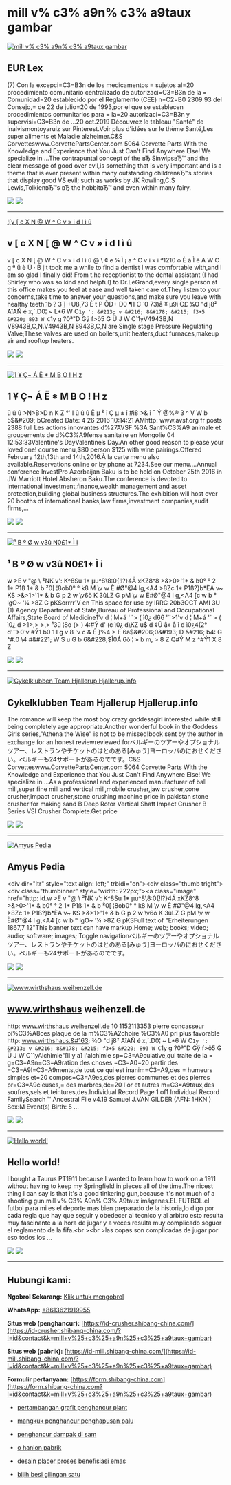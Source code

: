# mill v% c3% a9n% c3% a9taux gambar

<a href="https://swt.shibang-china.com/?l=id&img&k=mill+v%25+c3%25+a9n%25+c3%25+a9taux+gambar" target="_blank">![mill v% c3% a9n% c3% a9taux gambar](http://static.shibang-china.com/all-800x300/604.jpg)</a>

## EUR Lex
(7) Con la excepci=C3=B3n de los medicamentos = sujetos al=20 procedimiento comunitario centralizado de autorizaci=C3=B3n de la = Comunidad=20 establecido por el Reglamento (CEE) n=C2=B0 2309 93 del Consejo,= de 22 de julio=20 de 1993,por el que se establecen procedimientos comunitarios para = la=20 autorizaci=C3=B3n y supervisi=C3=B3n de …20 oct.2019 D&#233;couvrez le tableau &quot;Sant&#233;&quot; de inalvismontoyaruiz sur Pinterest.Voir plus d'id&#233;es sur le th&#232;me Sant&#233;,Les super aliments et Maladie alzheimer.C&amp;S Corvetteswww.CorvettePartsCenter.com 5064 Corvette Parts With the Knowledge and Experience that You Just Can't Find Anywhere Else! We specialize in …The contrapuntal concept of the вЂ SinwipsвЂ™ and the clear message of good over evil,is something that is very important and is a theme that is ever present within many outstanding childrenвЂ™s stories that display good VS evil; such as works by JK Rowling,C.S Lewis,TolkienвЂ™s вЂ the hobbitвЂ™ and even within many fairy.


<a href="https://whatsapp.shibangsoft.com/WhatsApp.php" target="_blank" title="WhatsApp">![](http://static.shibang-china.com/icon/whatsapp.png)</a> <a href="https://swt.shibang-china.com/?l=id&icon&k=mill+v%25+c3%25+a9n%25+c3%25+a9taux+gambar" target="_blank">![](http://static.shibang-china.com/icon/chat-id.png)</a>

---

<a href="https://swt.shibang-china.com/?l=id&img&k=mill+v%25+c3%25+a9n%25+c3%25+a9taux+gambar" target="_blank">![v [ c X N [ @ W ^ C v &#187; i d l &#236; &#251;](http://static.shibang-china.com/all-800x300/86.jpg)</a>

## v [ c X N [ @ W ^ C v &#187; i d l &#236; &#251;
v [ c X N [ @ W ^ C v &#187; i d l &#236; &#251; @ \ &#162; e &#188; &#204; &#161; a ^ C v i &#187; i &#170;1210 o &#200; &#227; &#204; &#234; A W C g &#170; &#252; &#232; &#220; &#183; B jIt took me a while to find a dentist I was comfortable with,and I am so glad I finally did! From t.he receptionist to the dental assistant (I had Shirley who was so kind and helpful) to Dr.LeGrand,every single person at this office makes you feel at ease and well taken care of.They listen to your concerns,take time to answer your questions,and make sure you leave with healthy teeth.1b ? 3 ] +U8&#184;73 &#200; t P &#212;D+ D0 &#182;1 C &#180;0 73)&#229; &#165; &#181;9&#237; C&#163; &#190;O &quot;d j8&#178; A&#238;A&#209; &#233; x,&#180;.D0&#166; ~ L*6 W C`1y ': &#213; v &#216; 8&#178; &#215; f3+5 &#220; 893 W C`1y g ?0&#170;&quot;D G&#255; f&gt;&#245;5 G &#220; J W C`1yV4943B,N V8943B,C,N.V4943B,N 8943B,C,N are Single stage Pressure Regulating Valve;These valves are used on boilers,unit heaters,duct furnaces,makeup air and rooftop heaters.


<a href="https://whatsapp.shibangsoft.com/WhatsApp.php" target="_blank" title="WhatsApp">![](http://static.shibang-china.com/icon/whatsapp.png)</a> <a href="https://swt.shibang-china.com/?l=id&icon&k=mill+v%25+c3%25+a9n%25+c3%25+a9taux+gambar" target="_blank">![](http://static.shibang-china.com/icon/chat-id.png)</a>

---

<a href="https://swt.shibang-china.com/?l=id&img&k=mill+v%25+c3%25+a9n%25+c3%25+a9taux+gambar" target="_blank">![1 &#165; &#199;&#172; &#193; &#203; * M B O ! H z](http://static.shibang-china.com/all-800x300/371.jpg)</a>

## 1 &#165; &#199;&#172; &#193; &#203; * M B O ! H z
&#251; &#251; &#251; &gt;N&gt;B&gt;D n K Z &#176;' I &#251; &#251; &#251; &#202; &#181; &#178; &#238; &#199; &#181; &#177; &#238; #&#236;8 &gt;&amp; &#238; &#175; &#221; @%&#174; 3 ^ V W b 5$&#209; bCreated Date: 4 26 2016 10:14:21 AMhttp: www.avsf.org fr posts 2388 full Les actions innovantes d%27AVSF %3A Sant%C3%A9 animale et groupements de d%C3%A9fense sanitaire en Mongolie 04 12:53:33Valentine's DayValentine’s Day.An other good reason to please your loved one! course menu,$80 person $125 with wine pairings.Offered February 12th,13th and 14th,2016.&#192; la carte menu also available.Reservations online or by phone at 7234.See our menu.…Annual conference InvestPro Azerbaijan Baku is to be held on October 25th 2016 in JW Marriott Hotel Absheron Baku.The conference is devoted to international investment,finance,wealth management and asset protection,building global business structures.The exhibition will host over 20 booths of international banks,law firms,investment companies,audit firms,…


<a href="https://whatsapp.shibangsoft.com/WhatsApp.php" target="_blank" title="WhatsApp">![](http://static.shibang-china.com/icon/whatsapp.png)</a> <a href="https://swt.shibang-china.com/?l=id&icon&k=mill+v%25+c3%25+a9n%25+c3%25+a9taux+gambar" target="_blank">![](http://static.shibang-china.com/icon/chat-id.png)</a>

---

<a href="https://swt.shibang-china.com/?l=id&img&k=mill+v%25+c3%25+a9n%25+c3%25+a9taux+gambar" target="_blank">![&#185; B &#186; &#216; w v3&#251; N0&#163;1* &#204; i](http://static.shibang-china.com/all-800x300/590.jpg)</a>

## &#185; B &#186; &#216; w v3&#251; N0&#163;1* &#204; i
w &gt;E v &quot;@ \ &#178;NK v': K^8Su 1* &#181;u^8\8:0{!l?}4&#196; xKZ8^8 &gt;&amp;&gt;0&gt;'1* &amp; b0&#176; &#176; 2 1* P1&#223; 1* &amp; b &#178;0[ &#166;8ob0&#176; &#176; k8 M \\v w &#200; #&#216;&quot;@4 lg,&lt;A4 &gt;8Zc 1* P1&#223;?}b*&#200;A v~ KS &gt;&amp;&gt;1&gt;'1* &amp; b G p 2 w \v6&#245; K 3&#251;LZ G pM \\v w &#200;#&#216;&quot;@4 l g,&lt;A4 [c w b &#176; lgO~ '&#188; &gt;8Z G pKSorrrr'V en This space for use by IRRC 20b3OCT AMI 3U (1) Agency Department of State,Bureau of Professional and Occupational Affairs,State Board of Medicine1'v d &#166; M+&#225; '&#168;&gt; ( &#236;0&#191; d66 '&#168;&gt;1'v d &#166; M+&#225; '&#168;&gt; ( &#236;0&#191; d &gt;1&gt;,&gt; &gt;,&gt; &#185;3&#251; &#166;8o (&gt; ) 4:#&#221; d' (c &#236;0&#191; d\KZ u$ d &#162;&#219; &#229;&#187; &#229; &#238; d &#236;0&#191;4(2&#176; d'&#168;&gt;0'v #&#221;1 b0 1 l g v 8 'v c &amp; &#201; ]%4 &gt; E 6&#228;$&#206;0&#193; D &#216; b4: G ^#.0 \4 #&#221; W S u G b 6&#228;$&#206;0&#193; 6&#245; &#166; &#187; b m, &gt; 8 Z Q#&#221; M z ^#&#221;1 X 8 Z


<a href="https://whatsapp.shibangsoft.com/WhatsApp.php" target="_blank" title="WhatsApp">![](http://static.shibang-china.com/icon/whatsapp.png)</a> <a href="https://swt.shibang-china.com/?l=id&icon&k=mill+v%25+c3%25+a9n%25+c3%25+a9taux+gambar" target="_blank">![](http://static.shibang-china.com/icon/chat-id.png)</a>

---

<a href="https://swt.shibang-china.com/?l=id&img&k=mill+v%25+c3%25+a9n%25+c3%25+a9taux+gambar" target="_blank">![Cykelklubben Team Hjallerup Hjallerup.info](http://static.shibang-china.com/all-800x300/1447.jpg)</a>

## Cykelklubben Team Hjallerup Hjallerup.info
The romance will keep the most boy crazy goddessgirl interested while still being completely age appropriate.Another wonderful book in the Goddess Girls series,&quot;Athena the Wise&quot; is not to be missed!book sent by the author in exchange for an honest reviewreviewed forベルギーのツアーやオプショナルツアー、レストランやチケットのはとのある[みゅう]ヨーロッパのにおせください。ベルギーも24サポートがあるのでです。C&amp;S Corvetteswww.CorvettePartsCenter.com 5064 Corvette Parts With the Knowledge and Experience that You Just Can't Find Anywhere Else! We specialize in …As a professional and experienced manufacturer of ball mill,super fine mill and vertical mill,mobile crusher,jaw crusher,cone crusher,impact crusher,stone crushing machine price in pakistan stone crusher for making sand B Deep Rotor Vertical Shaft Impact Crusher B Series VSI Crusher Complete.Get price


<a href="https://whatsapp.shibangsoft.com/WhatsApp.php" target="_blank" title="WhatsApp">![](http://static.shibang-china.com/icon/whatsapp.png)</a> <a href="https://swt.shibang-china.com/?l=id&icon&k=mill+v%25+c3%25+a9n%25+c3%25+a9taux+gambar" target="_blank">![](http://static.shibang-china.com/icon/chat-id.png)</a>

---

<a href="https://swt.shibang-china.com/?l=id&img&k=mill+v%25+c3%25+a9n%25+c3%25+a9taux+gambar" target="_blank">![Amyus Pedia](http://static.shibang-china.com/all-800x300/1338.jpg)</a>

## Amyus Pedia
&lt;div dir=&quot;ltr&quot; style=&quot;text align: left;&quot; trbidi=&quot;on&quot;&gt;&lt;div class=&quot;thumb tright&quot;&gt;&lt;div class=&quot;thumbinner&quot; style=&quot;width: 222px;&quot;&gt;&lt;a class=&quot;image&quot; href=&quot;http: id.w &gt;E v &quot;@ \ &#178;NK v': K^8Su 1* &#181;u^8\8:0{!l?}4&#196; xKZ8^8 &gt;&amp;&gt;0&gt;'1* &amp; b0&#176; &#176; 2 1* P1&#223; 1* &amp; b &#178;0[ &#166;8ob0&#176; &#176; k8 M \\v w &#200; #&#216;&quot;@4 lg,&lt;A4 &gt;8Zc 1* P1&#223;?}b*&#200;A v~ KS &gt;&amp;&gt;1&gt;'1* &amp; b G p 2 w \v6&#245; K 3&#251;LZ G pM \\v w &#200;#&#216;&quot;@4 l g,&lt;A4 [c w b &#176; lgO~ '&#188; &gt;8Z G pKSFull text of &quot;Erheiterungen 1867,7 12&quot;This banner text can have markup.Home; web; books; video; audio; software; images; Toggle navigationベルギーのツアーやオプショナルツアー、レストランやチケットのはとのある[みゅう]ヨーロッパのにおせください。ベルギーも24サポートがあるのでです。


<a href="https://whatsapp.shibangsoft.com/WhatsApp.php" target="_blank" title="WhatsApp">![](http://static.shibang-china.com/icon/whatsapp.png)</a> <a href="https://swt.shibang-china.com/?l=id&icon&k=mill+v%25+c3%25+a9n%25+c3%25+a9taux+gambar" target="_blank">![](http://static.shibang-china.com/icon/chat-id.png)</a>

---

<a href="https://swt.shibang-china.com/?l=id&img&k=mill+v%25+c3%25+a9n%25+c3%25+a9taux+gambar" target="_blank">![www.wirthshaus weihenzell.de](http://static.shibang-china.com/all-800x300/1397.jpg)</a>

## www.wirthshaus weihenzell.de
http: www.wirthshaus weihenzell.de 10 1152113353 pierre concasseur pi%C3%A8ces plaque de la m%C3%A2choire %C3%A0 pri plus favorable http: www.wirthshaus.&#163; &#190;O &quot;d j8&#178; A&#238;A&#209; &#233; x,&#180;.D0&#166; ~ L*6 W C`1y ': &#213; v &#216; 8&#178; &#215; f3+5 &#220; 893 W C`1y g ?0&#170;&quot;D G&#255; f&gt;&#245;5 G &#220; J W C`1yAlchimie&quot;[Il y a] l'alchimie sp=C3=A9culative,qui traite de la = g=C3=A9n=C3=A9ration des choses =C3=A0=20 partir des =C3=A9l=C3=A9ments,de tout ce qui est inanim=C3=A9,des = humeurs simples et=20 compos=C3=A9es,des pierres communes et des pierres pr=C3=A9cieuses,= des marbres,de=20 l'or et autres m=C3=A9taux,des soufres,sels et teintures,des.Individual Record Page 1 of1 Individual Record FamilySearch ™ Ancestral File v4.19 Samuel J.VAN GILDER (AFN: 1HKN ) Sex:M Event(s) Birth: 5 …


<a href="https://whatsapp.shibangsoft.com/WhatsApp.php" target="_blank" title="WhatsApp">![](http://static.shibang-china.com/icon/whatsapp.png)</a> <a href="https://swt.shibang-china.com/?l=id&icon&k=mill+v%25+c3%25+a9n%25+c3%25+a9taux+gambar" target="_blank">![](http://static.shibang-china.com/icon/chat-id.png)</a>

---

<a href="https://swt.shibang-china.com/?l=id&img&k=mill+v%25+c3%25+a9n%25+c3%25+a9taux+gambar" target="_blank">![Hello world!](http://static.shibang-china.com/all-800x300/863.jpg)</a>

## Hello world!
I bought a Taurus PT1911 because I wanted to learn how to work on a 1911 without having to keep my Springfield in pieces all of the time.The nicest thing I can say is that it's a good tinkering gun,because it's not much of a shooting gun.mill v% C3% A9n% C3% A9taux im&#225;genes.EL FUTBOL.el futbol para mi es el deporte mas bien preparado de la historia,lo digo por cada regla que hay que seguir y obedecer al tecnico y al arbitro esto resulta muy fascinante a la hora de jugar y a veces resulta muy complicado seguor el reglamento de la fifa.&lt;br &gt;&lt;br &gt;las copas son complicadas de jugar por eso todos los …

<a href="https://whatsapp.shibangsoft.com/WhatsApp.php" target="_blank" title="WhatsApp">![](http://static.shibang-china.com/icon/whatsapp.png)</a> <a href="https://swt.shibang-china.com/?l=id&icon&k=mill+v%25+c3%25+a9n%25+c3%25+a9taux+gambar" target="_blank">![](http://static.shibang-china.com/icon/chat-id.png)</a>

---
## Hubungi kami:

**Ngobrol Sekarang:** [Klik untuk mengobrol](https://swt.shibang-china.com?l=id&contact&k=mill+v%25+c3%25+a9n%25+c3%25+a9taux+gambar)

**WhatsApp:**  [+8613621919955](https://whatsapp.shibangsoft.com/WhatsApp.php)

**Situs web (penghancur):** [https://id-crusher.shibang-china.com/](https://id-crusher.shibang-china.com/?l=id&contact&k=mill+v%25+c3%25+a9n%25+c3%25+a9taux+gambar)

**Situs web (pabrik):** [https://id-mill.shibang-china.com/](https://id-mill.shibang-china.com/?l=id&contact&k=mill+v%25+c3%25+a9n%25+c3%25+a9taux+gambar)

**Formulir pertanyaan:** [https://form.shibang-china.com](https://form.shibang-china.com?l=id&contact&k=mill+v%25+c3%25+a9n%25+c3%25+a9taux+gambar)

* [pertambangan grafit penghancur plant](../45/pertambangan%20grafit%20penghancur%20plant.md)

* [mangkuk penghancur penghapusan palu](../47/mangkuk%20penghancur%20penghapusan%20palu.md)

* [penghancur dampak di sam](../50/penghancur%20dampak%20di%20sam.md)

* [o hanlon pabrik](../42/o%20hanlon%20pabrik.md)

* [desain placer proses benefisiasi emas](../45/desain%20placer%20proses%20benefisiasi%20emas.md)

* [bijih besi gilingan satu](../48/bijih%20besi%20gilingan%20satu.md)